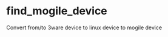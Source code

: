 find_mogile_device
==================

Convert from/to 3ware device to linux device to mogile device